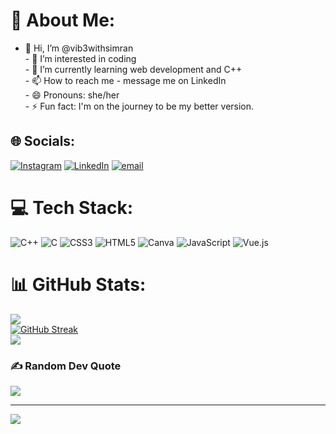 
# 💫 About Me:
- 👋 Hi, I’m @vib3withsimran<br>- 👀 I’m interested in coding<br>- 🌱 I’m currently learning web development and C++ <br>- 📫 How to reach me - message me on LinkedIn <br>- 😄 Pronouns: she/her<br>- ⚡ Fun fact: I'm on the journey to be my better version.<br>


## 🌐 Socials:
[![Instagram](https://img.shields.io/badge/Instagram-%23E4405F.svg?logo=Instagram&logoColor=white)](https://instagram.com/Vib3with.simran) [![LinkedIn](https://img.shields.io/badge/LinkedIn-%230077B5.svg?logo=linkedin&logoColor=white)](https://linkedin.com/in/mssimran) [![email](https://img.shields.io/badge/Email-D14836?logo=gmail&logoColor=white)](mailto:mssimran093@gmail.com) 

# 💻 Tech Stack:
![C++](https://img.shields.io/badge/c++-%2300599C.svg?style=for-the-badge&logo=c%2B%2B&logoColor=white) ![C](https://img.shields.io/badge/c-%2300599C.svg?style=for-the-badge&logo=c&logoColor=white) ![CSS3](https://img.shields.io/badge/css3-%231572B6.svg?style=for-the-badge&logo=css3&logoColor=white) ![HTML5](https://img.shields.io/badge/html5-%23E34F26.svg?style=for-the-badge&logo=html5&logoColor=white) ![Canva](https://img.shields.io/badge/Canva-%2300C4CC.svg?style=for-the-badge&logo=Canva&logoColor=white) ![JavaScript](https://img.shields.io/badge/javascript-%23323330.svg?style=for-the-badge&logo=javascript&logoColor=%23F7DF1E) ![Vue.js](https://img.shields.io/badge/vue.js-%2335495e.svg?style=for-the-badge&logo=vuedotjs&logoColor=%234FC08D)
# 📊 GitHub Stats:
![](https://github-readme-stats.vercel.app/api?username=vib3withsimran&theme=merko&hide_border=false&include_all_commits=false&count_private=false)<br/>
[![GitHub Streak](https://nirzak-streak-stats.vercel.app?user=vib3withsimran&theme=dark&date_format=M%20j%5B%2C%20Y%5D)](https://git.io/streak-stats)</br>
![](https://github-readme-stats.vercel.app/api/top-langs/?username=vib3withsimran&theme=merko&hide_border=false&include_all_commits=false&count_private=false&layout=compact)

### ✍️ Random Dev Quote
![](https://quotes-github-readme.vercel.app/api?type=horizontal&theme=radical)

---
[![](https://visitcount.itsvg.in/api?id=vib3withsimran&icon=2&color=4)](https://visitcount.itsvg.in)



